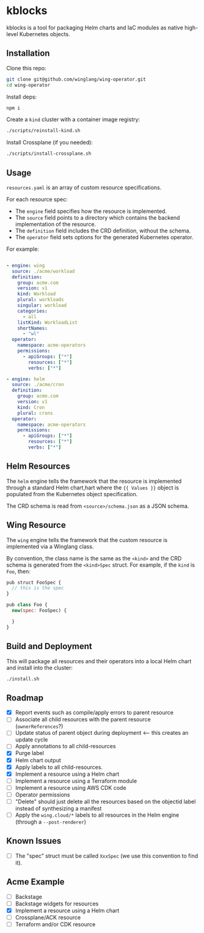 # kblocks

kblocks is a tool for packaging Helm charts and IaC modules as native high-level Kubernetes objects.

## Installation

Clone this repo:

```sh
git clone git@github.com/winglang/wing-operator.git
cd wing-operator
```

Install deps:

```sh
npm i
```

Create a `kind` cluster with a container image registry:

```sh
./scripts/reinstall-kind.sh
```

Install Crossplane (if you needed):

```sh
./scripts/install-crossplane.sh
```

## Usage

`resources.yaml` is an array of custom resource specifications.

For each resource spec:

- The `engine` field specifies how the resource is implemented.
- The `source` field points to a directory which contains the
  backend implementation of the resource.
- The `definition` field includes the CRD definition, without the schema.
- The `operator` field sets options for the generated Kubernetes operator.

For example:

```yaml

- engine: wing
  source: ./acme/workload
  definition:
    group: acme.com
    version: v1
    kind: Workload
    plural: workloads
    singular: workload
    categories: 
      - all
    listKind: WorkloadList
    shortNames:
      - "wl"
  operator:
    namespace: acme-operators
    permissions:
      - apiGroups: ["*"]
        resources: ["*"]
        verbs: ["*"]

- engine: helm
  source: ./acme/cron
  definition:
    group: acme.com
    version: v1
    kind: Cron
    plural: crons
  operator:
    namespace: acme-operators
    permissions:
      - apiGroups: ["*"]
        resources: ["*"]
        verbs: ["*"]
```

## Helm Resources

The `helm` engine tells the framework that the resource is implemented through a standard Helm chart,hart
where the `{{ Values }}` object is populated from the Kubernetes object specification.

The CRD schema is read from `<source>/schema.json` as a JSON schema.

## Wing Resource

The `wing` engine tells the framework that the custom resource is implemented via a Winglang class.

By convention, the class name is the same as the `<kind>` and the CRD schema is generated from the
`<kind>Spec` struct. For example, if the `kind` is `Foo`, then:

```js
pub struct FooSpec {
  // this is the spec
}

pub class Foo {
  new(spec: FooSpec) {

  }
}
```


## Build and Deployment

This will package all resources and their operators into a local Helm chart and install into the
cluster:

```sh
./install.sh
```

## Roadmap

- [x] Report events such as compile/apply errors to parent resource
- [ ] Associate all child resources with the parent resource (`ownerReferences`?)
- [ ] Update status of parent object during deployment <-- this creates an update cycle
- [ ] Apply annotations to all child-resources
- [x] Purge label
- [x] Helm chart output
- [x] Apply labels to all child-resources.
- [x] Implement a resource using a Helm chart
- [ ] Implement a resource using a Terraform module
- [ ] Implement a resource using AWS CDK code
- [ ] Operator permissions
- [ ] "Delete" should just delete all the resources based on the objectid label instead of synthesizing a manifest
- [ ] Apply the `wing.cloud/*` labels to all resources in the Helm engine (through a `--post-renderer`)

## Known Issues

- [ ] The "spec" struct must be called `XxxSpec` (we use this convention to find it).

## Acme Example

- [ ] Backstage
- [ ] Backstage widgets for resources
- [x] Implement a resource using a Helm chart
- [ ] Crossplane/ACK resource
- [ ] Terraform and/or CDK resource
